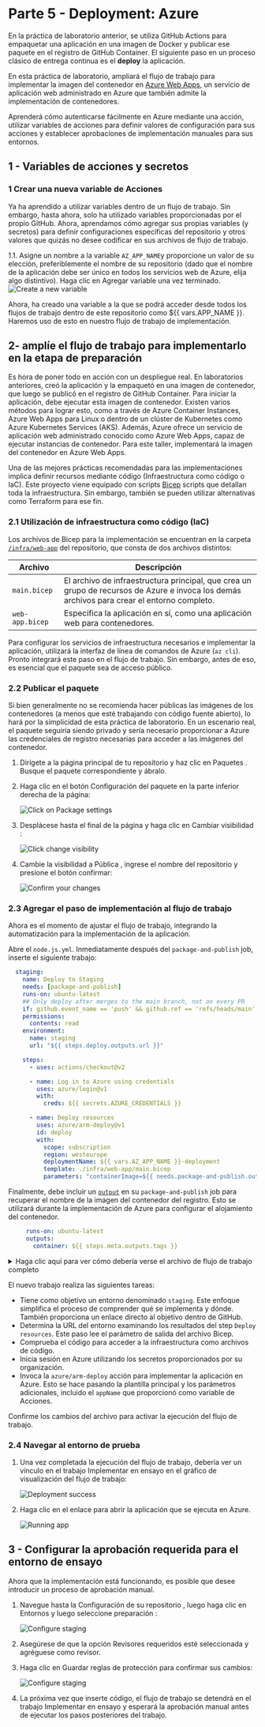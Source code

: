 # Parte 5 - Deployment: Azure 

En la práctica de laboratorio anterior, se utiliza GitHub Actions para empaquetar una aplicación en una imagen de Docker y publicar ese paquete en el registro de GitHub Container. El siguiente paso en un proceso clásico de entrega continua es el **deploy** la aplicación.

En esta práctica de laboratorio, ampliará el flujo de trabajo para implementar la imagen del contenedor en [Azure Web Apps](https://azure.microsoft.com/en-us/products/app-service/web), un servicio de aplicación web administrado en Azure que también admite la implementación de contenedores.

Aprenderá cómo autenticarse fácilmente en Azure mediante una acción, utilizar variables de acciones para definir valores de configuración para sus acciones y establecer aprobaciones de implementación manuales para sus entornos.


## 1 - Variables de acciones y secretos

### 1 Crear una nueva variable de Acciones

Ya ha aprendido a utilizar variables dentro de un flujo de trabajo. Sin embargo, hasta ahora, solo ha utilizado variables proporcionadas por el propio GitHub. Ahora, aprendamos cómo agregar sus propias variables (y secretos) para definir configuraciones específicas del repositorio y otros valores que quizás no desee codificar en sus archivos de flujo de trabajo.


1.1. Asigne un nombre a la variable `AZ_APP_NAME`y proporcione un valor de su elección, preferiblemente el nombre de su repositorio (dado que el nombre de la aplicación debe ser único en todos los servicios web de Azure, elija algo distintivo). Haga clic en Agregar variable una vez terminado.
    ![Create a new variable](./images/005/issue-ops-007-create-az-app-name.png)

Ahora, ha creado una variable a la que se podrá acceder desde todos los flujos de trabajo dentro de este repositorio como ${{ vars.APP_NAME }}. Haremos uso de esto en nuestro flujo de trabajo de implementación.




## 2- amplíe el flujo de trabajo para implementarlo en la etapa de preparación

Es hora de poner todo en acción con un despliegue real. En laboratorios anteriores, creó la aplicación y la empaquetó en una imagen de contenedor, que luego se publicó en el registro de GitHub Container. Para iniciar la aplicación, debe ejecutar esta imagen de contenedor. Existen varios métodos para lograr esto, como a través de Azure Container Instances, Azure Web Apps para Linux o dentro de un clúster de Kubernetes como Azure Kubernetes Services (AKS). Además, Azure ofrece un servicio de aplicación web administrado conocido como Azure Web Apps, capaz de ejecutar instancias de contenedor. Para este taller, implementará la imagen del contenedor en Azure Web Apps.

Una de las mejores prácticas recomendadas para las implementaciones implica definir recursos mediante código (Infraestructura como código o IaC). Este proyecto viene equipado con scripts [Bicep](https://docs.microsoft.com/en-us/azure/azure-resource-manager/bicep/overview?tabs=bicep) scripts que detallan toda la infraestructura. Sin embargo, también se pueden utilizar alternativas como Terraform para ese fin.

### 2.1 Utilización de infraestructura como código (IaC)

Los archivos de Bicep para la implementación se encuentran en la carpeta [`/infra/web-app`](../infra/web-app/) del repositorio, que consta de dos archivos distintos:

| Archivo            | Descripción                                                                                                                   |
| --------------- | ----------------------------------------------------------------------------------------------------------------------------- |
| `main.bicep`    |El archivo de infraestructura principal, que crea un grupo de recursos de Azure e invoca los demás archivos para crear el entorno completo. |
| `web-app.bicep` | Especifica la aplicación en sí, como una aplicación web para contenedores.                                                                          |

Para configurar los servicios de infraestructura necesarios e implementar la aplicación, utilizará la interfaz de línea de comandos de Azure (`az cli`). Pronto integrará este paso en el flujo de trabajo. Sin embargo, antes de eso, es esencial que el paquete sea de acceso público.

### 2.2 Publicar el paquete

Si bien generalmente no se recomienda hacer públicas las imágenes de los contenedores (a menos que esté trabajando con código fuente abierto), lo hará por la simplicidad de esta práctica de laboratorio. En un escenario real, el paquete seguiría siendo privado y sería necesario proporcionar a Azure las credenciales de registro necesarias para acceder a las imágenes del contenedor.

1. Dirígete a la página principal de tu repositorio y haz clic en Paquetes . Busque el paquete correspondiente y ábralo.

2. Haga clic en el botón Configuración del paquete en la parte inferior derecha de la página:

    ![Click on Package settings](images/005/package-settings-button.png)

3. Desplácese hasta el final de la página y haga clic en Cambiar visibilidad :

    ![Click change visibility](images/005/danger-zone.png)

4. Cambie la visibilidad a Pública , ingrese el nombre del repositorio y presione el botón confirmar:

    ![Confirm your changes](images/005/change-visibility.png)

### 2.3 Agregar el paso de implementación al flujo de trabajo

Ahora es el momento de ajustar el flujo de trabajo, integrando la automatización para la implementación de la aplicación.

Abre el `node.js.yml`.  Inmediatamente después del `package-and-publish` job,  inserte el siguiente trabajo:

```yml
  staging:
    name: Deploy to Staging
    needs: [package-and-publish]
    runs-on: ubuntu-latest
    ## Only deploy after merges to the main branch, not on every PR
    if: github.event_name == 'push' && github.ref == 'refs/heads/main'
    permissions:
      contents: read
    environment:
      name: staging
      url: "${{ steps.deploy.outputs.url }}"

    steps:
      - uses: actions/checkout@v2

      - name: Log in to Azure using credentials
        uses: azure/login@v1
        with:
          creds: ${{ secrets.AZURE_CREDENTIALS }}

      - name: Deploy resources
        uses: azure/arm-deploy@v1
        id: deploy
        with:
          scope: subscription
          region: westeurope
          deploymentName: ${{ vars.AZ_APP_NAME }}-deployment
          template: ./infra/web-app/main.bicep
          parameters: "containerImage=${{ needs.package-and-publish.outputs.container }} actor=${{ github.actor }} appName=aw-${{ vars.APP_NAME }} repository=${{ github.repository }}"
```

Finalmente, debe incluir un [`output`](https://docs.github.com/en/actions/using-jobs/defining-outputs-for-jobs) en su `package-and-publish` job para recuperar el nombre de la imagen del contenedor del registro. Esto se utilizará durante la implementación de Azure para configurar el alojamiento del contenedor.

```yml
     runs-on: ubuntu-latest
     outputs:
       container: ${{ steps.meta.outputs.tags }}
```

<details>
<summary>Haga clic aquí para ver cómo debería verse el archivo de flujo de trabajo completo</summary>

```yml
name: Node.js CI

on:
  push:
    branches: ["main"]
  pull_request:
    branches: ["main"]

jobs:
  build:
    name: "Build and Test"
    runs-on: ubuntu-latest
    permissions:
      contents: read
      pull-requests: write
    steps:
      - uses: actions/checkout@v3
      - name: Use Node.js
        uses: actions/setup-node@v3
        with:
          node-version: 16.x
          cache: "npm"
      - run: npm ci
      - run: npm run build --if-present
      - run: npm test
      - name: "Report Coverage"
        if: always()
        uses: davelosert/vitest-coverage-report-action@v2

  package-and-publish:
    needs:
      - build
    name: 🐳 Package & Publish
    runs-on: ubuntu-latest
    permissions:
      contents: read
      packages: write
    outputs:
      container: ${{ steps.meta.outputs.tags }}

    steps:
      - uses: actions/checkout@v3

      - name: Set up Docker Buildx
        uses: docker/setup-buildx-action@v2

      - name: Sign in to GitHub Container Registry
        uses: docker/login-action@v2
        with:
          username: ${{ github.actor }}
          password: ${{ secrets.GITHUB_TOKEN }}
          registry: ghcr.io

      - name: Generate docker metadata
        id: meta
        uses: docker/metadata-action@v4
        with:
          images: ghcr.io/${{ github.repository }}
          tags: |
            type=ref,event=tag
            type=ref,event=pr
            type=sha,event=branch,prefix=,suffix=,format=short
      - name: Build and Push Docker Image
        uses: docker/build-push-action@v2
        with:
          push: true
          tags: ${{ steps.meta.outputs.tags }}
          labels: ${{ steps.meta.outputs.labels }}
          cache-from: type=gha
          cache-to: type=gha,mode=max

  staging:
    name: Deploy to Staging
    needs: [package-and-publish]
    runs-on: ubuntu-latest
    if: github.event_name == 'push' && github.ref == 'refs/heads/main'
    permissions:
      contents: read
      id-token: write
    environment:
      name: staging
      url: "${{ steps.deploy.outputs.url }}"

    steps:
      - uses: actions/checkout@v2

      - name: Log in to Azure using OIDC
        uses: azure/login@v1
        with:
          creds: ${{ secrets.AZURE_CREDENTIALS }}

      - name: Deploy resources
        uses: azure/arm-deploy@v1
        id: deploy
        with:
          scope: subscription
          region: westeurope
          deploymentName: ${{ vars.AZ_APP_NAME }}-deployment
          template: ./infra/main.bicep
          parameters: "containerImage=${{ needs.package-and-publish.outputs.container }} actor=${{ github.actor }} appName=aw-${{ vars.AZ_APP_NAME }} repository=${{ github.repository }}"
```

</details>

El nuevo trabajo realiza las siguientes tareas:

- Tiene como objetivo un entorno denominado `staging`. Este enfoque simplifica el proceso de comprender qué se implementa y dónde. También proporciona un enlace directo al objetivo dentro de GitHub.
- Determina la URL del entorno examinando los resultados del step `Deploy resources`. Este paso lee el parámetro de salida del archivo Bicep.
- Comprueba el código para acceder a la infraestructura como archivos de código.
- Inicia sesión en Azure utilizando los secretos proporcionados por su organización.
- Invoca la  `azure/arm-deploy` acción para implementar la aplicación en Azure. Esto se hace pasando la plantilla principal y los parámetros adicionales, incluido el  `appName` que proporcionó como variable de Acciones.

Confirme los cambios del archivo para activar la ejecución del flujo de trabajo.

### 2.4 Navegar al entorno de prueba

1. Una vez completada la ejecución del flujo de trabajo, debería ver un vínculo en el trabajo Implementar en ensayo en el gráfico de visualización del flujo de trabajo:

    ![Deployment success](images/005/deploy-success.png)

2. Haga clic en el enlace para abrir la aplicación que se ejecuta en Azure.

    ![Running app](images/005/running-app.png)

## 3 - Configurar la aprobación requerida para el entorno de ensayo

Ahora que la implementación está funcionando, es posible que desee introducir un proceso de aprobación manual.

1. Navegue hasta la Configuración de su repositorio , luego haga clic en Entornos y luego seleccione preparación :

    ![Configure staging](images/005/click-env.png)

2. Asegúrese de que la opción Revisores requeridos esté seleccionada y agréguese como revisor.
3. Haga clic en Guardar reglas de protección para confirmar sus cambios:

    ![Configure staging](images/005/approvers.png)

4. La próxima vez que inserte código, el flujo de trabajo se detendrá en el trabajo Implementar en ensayo y esperará la aprobación manual antes de ejecutar los pasos posteriores del trabajo.


